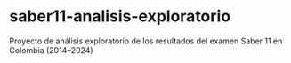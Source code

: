 # saber11-analisis-exploratorio
Proyecto de análisis exploratorio de los resultados del examen Saber 11 en Colombia (2014–2024)
